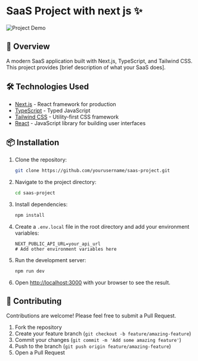 # SaaS Project with next js ✨

![Project Demo](https://github.com/beus421/Saas-Project/blob/main/Saas-project.gif)

## 🚀 Overview

A modern SaaS application built with Next.js, TypeScript, and Tailwind CSS. This project provides [brief description of what your SaaS does].

## 🛠️ Technologies Used

- [Next.js](https://nextjs.org/) - React framework for production
- [TypeScript](https://www.typescriptlang.org/) - Typed JavaScript
- [Tailwind CSS](https://tailwindcss.com/) - Utility-first CSS framework
- [React](https://reactjs.org/) - JavaScript library for building user interfaces

## 📦 Installation

1. Clone the repository:
   ```bash
   git clone https://github.com/yourusername/saas-project.git
   ```

2. Navigate to the project directory:
   ```bash
   cd saas-project
   ```

3. Install dependencies:
   ```bash
   npm install
   ```

4. Create a `.env.local` file in the root directory and add your environment variables:
   ```
   NEXT_PUBLIC_API_URL=your_api_url
   # Add other environment variables here
   ```

5. Run the development server:
   ```bash
   npm run dev
   ```

6. Open [http://localhost:3000](http://localhost:3000) with your browser to see the result.


## 📝 Contributing

Contributions are welcome! Please feel free to submit a Pull Request.

1. Fork the repository
2. Create your feature branch (`git checkout -b feature/amazing-feature`)
3. Commit your changes (`git commit -m 'Add some amazing feature'`)
4. Push to the branch (`git push origin feature/amazing-feature`)
5. Open a Pull Request


